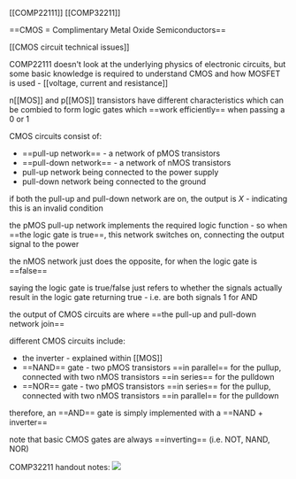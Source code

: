 [[COMP22111]]
[[COMP32211]]

==CMOS = Complimentary Metal Oxide Semiconductors==

[[CMOS circuit technical issues]]

COMP22111 doesn't look at the underlying physics of electronic circuits, but some basic knowledge is required to understand CMOS and how MOSFET is used - [[voltage, current and resistance]]

n[[MOS]] and p[[MOS]] transistors have different characteristics which can be combied to form logic gates which ==work efficiently== when passing a 0 or 1

CMOS circuits consist of:
- ==pull-up network== - a network of pMOS transistors
- ==pull-down network== - a network of nMOS transistors
- pull-up network being connected to the power supply
- pull-down network being connected to the ground

if both the pull-up and pull-down network are on, the output is $X$ - indicating this is an invalid condition

the pMOS pull-up network implements the required logic function - so when ==the logic gate is true==, this network switches on, connecting the output signal to the power

the nMOS network just does the opposite, for when the logic gate is ==false==

saying the logic gate is true/false just refers to whether the signals actually result in the logic gate returning true - i.e. are both signals 1 for AND

the output of CMOS circuits are where ==the pull-up and pull-down network join==

different CMOS circuits include:
- the inverter - explained within [[MOS]]
- ==NAND== gate - two pMOS transistors ==in parallel== for the pullup, connected with two nMOS transistors ==in series== for the pulldown
- ==NOR== gate - two pMOS transistors ==in series== for the pullup, connected with two nMOS transistors ==in parallel== for the pulldown

therefore, an ==AND== gate is simply implemented with a ==NAND + inverter==

note that basic CMOS gates are always ==inverting== (i.e. NOT, NAND, NOR)

COMP32211 handout notes:
![](https://i.imgur.com/xxrvyhr.jpg)
